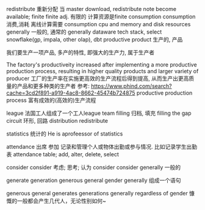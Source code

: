 redistribute 重新分配
当 master download, redistribute note become available;
finite
finite adj. 有限的
计算资源是finite
consumption
consumption 
消费,消耗
离线计算需要 consumption cpu and memory and disk resources
generally 
一般的, 通常的
generally dataware tech stack, select snowflake(gp, impala, other olap), dbt
productive 
product 
生产的, 产品 

我们要生产一项产品, 多产的特性, 即强大的生产力, 属于生产者



The factory's productiveity increased after implementing a more productive production process, 
resulting in higher quality products and larger variety of producer
工厂的生产率在实施更高效的生产流程后得到提高, 从而生产出更高质量的产品和更多种类的生产者
参考: https://www.phind.com/search?cache=3cd2f891-a919-4ac8-8662-45474b724875
productive production process 富有成效的(高效的)生产流程


league
法国工人组成了一个工人league team
filling 归档, 填充
filling the gap
circuit 环形, 回路
distribution
redistribute  

statistics
统计的
He is aprofeessor of statistics

attendance 出席 参加
记录和管理个人或物体出勤或参与情况. 比如记录学生出勤表 attendance table; add, alter, delete, select 

consider consider 考虑; 思考; 认为
consider consider 
generally 一般的

generate generation generous general gender generally 组成一个语句

generous general generates generations generally regardless of gender
慷慨的一般都会产生几代人，无论性别如何~